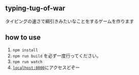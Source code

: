 ## typing-tug-of-war
タイピングの速さで綱引きみたいなことをするゲームを作ります

## how to use
1. `npm install`
1. `npm run build` を必ず一度行ってください。
1. `npm run watch`
1. [`localhost:8000`](localhost:8000)にアクセスどぞー

